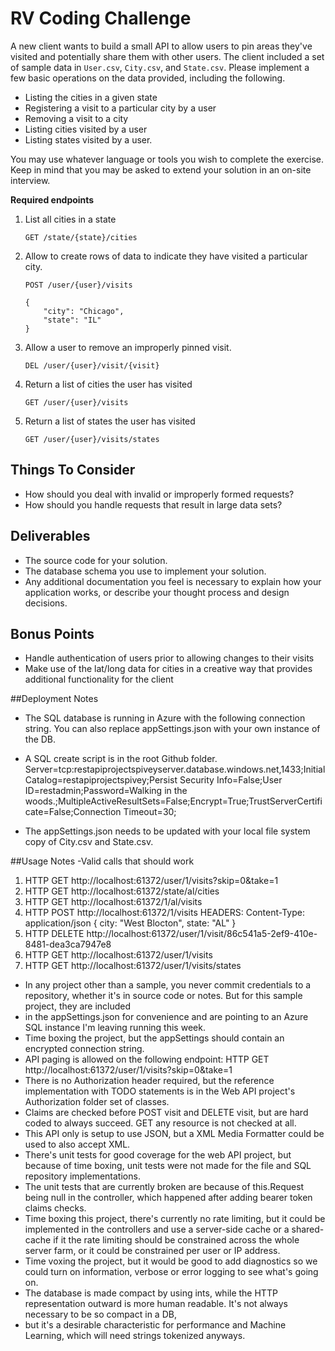 # RV Coding Challenge

A new client wants to build a small API to allow users to pin areas they've visited and potentially share them with other users. The client included a set of sample data in `User.csv`, `City.csv`, and `State.csv`. Please implement a few basic operations on the data provided, including the following.

 - Listing the cities in a given state
 - Registering a visit to a particular city by a user
 - Removing a visit to a city
 - Listing cities visited by a user
 - Listing states visited by a user.  

You may use whatever language or tools you wish to complete the exercise.  Keep in mind that you may be asked to extend your solution in an on-site interview.


**Required endpoints**

1. List all cities in a state

	`GET /state/{state}/cities`
 
2. Allow to create rows of data to indicate they have visited a particular city.

	`POST /user/{user}/visits`

	```
	{
		"city": "Chicago",
		"state": "IL"
	}
	```
	
3. Allow a user to remove an improperly pinned visit.

	`DEL /user/{user}/visit/{visit}`

4. Return a list of cities the user has visited

	`GET /user/{user}/visits`
	
5. Return a list of states the user has visited

	`GET /user/{user}/visits/states`


## Things To Consider

- How should you deal with invalid or improperly formed requests?
- How should you handle requests that result in large data sets?


## Deliverables

- The source code for your solution.
- The database schema you use to implement your solution.
- Any additional documentation you feel is necessary to explain how your application works, or describe your thought process and design decisions.


## Bonus Points

- Handle authentication of users prior to allowing changes to their visits
- Make use of the lat/long data for cities in a creative way that provides additional functionality for the client


##Deployment Notes

- The SQL database is running in Azure with the following connection string. You can also replace appSettings.json with your own instance of the DB.
- A SQL create script is in the root Github folder.
Server=tcp:restapiprojectspiveyserver.database.windows.net,1433;Initial Catalog=restapiprojectspivey;Persist Security Info=False;User ID=restadmin;Password=Walking in the woods.;MultipleActiveResultSets=False;Encrypt=True;TrustServerCertificate=False;Connection Timeout=30;

- The appSettings.json needs to be updated with your local file system copy of City.csv and State.csv.

##Usage Notes
-Valid calls that should work
1. HTTP GET http://localhost:61372/user/1/visits?skip=0&take=1
2. HTTP GET http://localhost:61372/state/al/cities
3. HTTP GET http://localhost:61372/1/al/visits
4. HTTP POST http://localhost:61372/1/visits
   HEADERS:
   Content-Type: application/json
   {
     city: "West Blocton",
     state: "AL"
   }
5. HTTP DELETE http://localhost:61372/user/1/visit/86c541a5-2ef9-410e-8481-dea3ca7947e8
6. HTTP GET http://localhost:61372/user/1/visits
7. HTTP GET http://localhost:61372/user/1/visits/states

- In any project other than a sample, you never commit credentials to a repository, whether it's in source code or notes. But for this sample project, they are included 
- in the appSettings.json for convenience and are pointing to an Azure SQL instance I'm leaving running this week.
- Time boxing the project, but the appSettings should contain an encrypted connection string.
- API paging is allowed on the following endpoint: HTTP GET http://localhost:61372/user/1/visits?skip=0&take=1
- There is no Authorization header required, but the reference implementation with TODO statements is in the Web API project's Authorization folder set of classes.
- Claims are checked before POST visit and DELETE visit, but are hard coded to always succeed. GET any resource is not checked at all.
- This API only is setup to use JSON, but a XML Media Formatter could be used to also accept XML.
- There's unit tests for good coverage for the web API project, but because of time boxing, unit tests were not made for the file and SQL repository implementations.
- The unit tests that are currently broken are because of this.Request being null in the controller, which happened after adding bearer token claims checks.
- Time boxing this project, there's currently no rate limiting, but it could be implemented in the controllers and use a server-side cache or a shared-cache if 
  it the rate limiting should be constrained across the whole server farm, or it could be constrained per user or IP address.
- Time voxing the project, but it would be good to add diagnostics so we could turn on information, verbose or error logging to see what's going on.
- The database is made compact by using ints, while the HTTP representation outward is more human readable. It's not always necessary to be so compact in a DB,
- but it's a desirable characteristic for performance and Machine Learning, which will need strings tokenized anyways.
